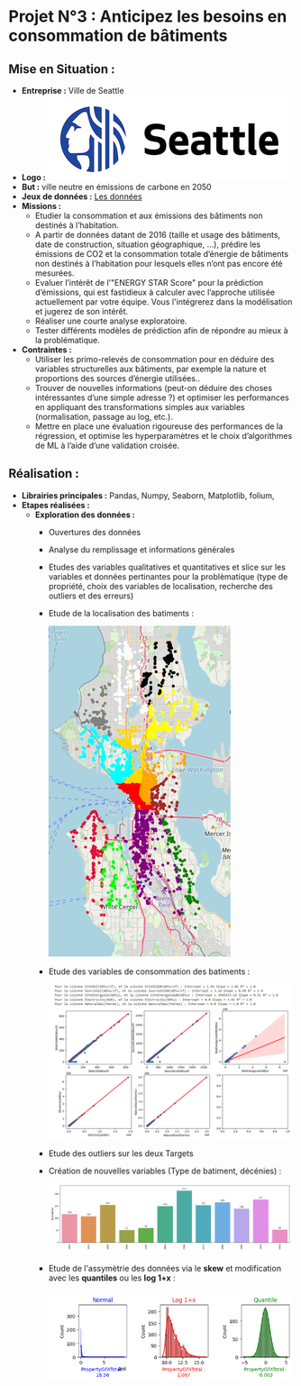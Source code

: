 # Projet N°3 : Anticipez les besoins en consommation de bâtiments

## Mise en Situation :
- **Entreprise :** Ville de Seattle
- **Logo :** ![Logo](PhotosReadme/LogoP3.png)
- **But :** ville neutre en émissions de carbone en 2050
- **Jeux de données :** [Les données](https://s3.eu-west-1.amazonaws.com/course.oc-static.com/projects/Data_Scientist_P4/2016_Building_Energy_Benchmarking.csv)
- **Missions :**
    - Etudier la consommation et aux émissions des bâtiments non destinés à l’habitation.
    - A partir de données datant de 2016 (taille et usage des bâtiments, date de construction, situation géographique, ...), prédire les émissions de CO2 et la consommation totale d’énergie de bâtiments non destinés à l’habitation pour lesquels elles n’ont pas encore été mesurées.
    - Evaluer l’intérêt de l’"ENERGY STAR Score" pour la prédiction d’émissions, qui est fastidieux à calculer avec l’approche utilisée actuellement par votre équipe. Vous l'intégrerez dans la modélisation et jugerez de son intérêt.
    - Réaliser une courte analyse exploratoire.
    - Tester différents modèles de prédiction afin de répondre au mieux à la problématique.
- **Contraintes :**
    - Utiliser les primo-relevés de consommation pour en déduire des variables structurelles aux bâtiments, par exemple la nature et proportions des sources d’énergie utilisées.. 
    - Trouver de nouvelles informations (peut-on déduire des choses intéressantes d’une simple adresse ?) et optimiser les performances en appliquant des transformations simples aux variables (normalisation, passage au log, etc.).
    - Mettre en place une évaluation rigoureuse des performances de la régression, et optimise les hyperparamètres et le choix d’algorithmes de ML à l’aide d’une validation croisée.
 
## Réalisation :
- **Librairies principales :** Pandas, Numpy, Seaborn, Matplotlib, folium,
- **Etapes réalisées :**
    - **Exploration des données :**
        - Ouvertures des données
        - Analyse du remplissage et informations générales
        - Etudes des variables qualitatives et quantitatives et slice sur les variables et données pertinantes pour la problèmatique (type de propriété, choix des variables de localisation, recherche des outliers et des erreurs)
        - Etude de la localisation des batiments :
          
          ![Seattle](PhotosReadme/Seattle.png)
        - Etude des variables de consommation des batiments :
          
          ![Consommation](PhotosReadme/Consomations.png)
        - Etude des outliers sur les deux Targets
        - Création de nouvelles variables (Type de batiment, décénies) :
          
          ![Decenies](PhotosReadme/Decenies.png)
        - Etude de l'assymètrie des données via le **skew** et modification avec les **quantiles** ou les **log 1+x** :
          
          ![Skew](PhotosReadme/Skew.png)
